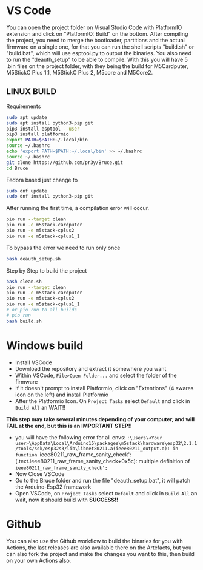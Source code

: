 # VS Code
You can open the project folder on Visual Studio Code with PlatformIO extension and click on "PlatformIO: Build" on the bottom.
After compiling the project, you need to merge the bootloader, partitions and the actual firmware on a single one, for that you can run the shell scripts "build.sh" or "build.bat", which will use esptool.py to output the binaries.
You also need to run the "deauth_setup" to be able to compile.
With this you will have 5 .bin files on the project folder, with they being the build for M5Cardputer, M5StickC Plus 1.1, M5StickC Plus 2, M5core and M5Core2. 

## LINUX BUILD
Requirements
```sh
sudo apt update
sudo apt install python3-pip git
pip3 install esptool --user
pip3 install platformio
export PATH=$PATH:~/.local/bin
source ~/.bashrc
echo 'export PATH=$PATH:~/.local/bin' >> ~/.bashrc
source ~/.bashrc
git clone https://github.com/pr3y/Bruce.git
cd Bruce
```
Fedora based just change to
```sh
sudo dnf update
sudo dnf install python3-pip git
```

After running the first time, a compilation error will occur.
```sh
pio run --target clean
pio run -e m5stack-cardputer
pio run -e m5stack-cplus2
pio run -e m5stack-cplus1_1 

```

To bypass the error we need to run only once 
```sh
bash deauth_setup.sh
``` 

Step by Step to build the project

```sh
bash clean.sh
pio run --target clean
pio run -e m5stack-cardputer
pio run -e m5stack-cplus2
pio run -e m5stack-cplus1_1 
# or pio run to all builds
# pio run
bash build.sh
```

# Windows build
* Install VSCode
* Download the repository and extract it somewhere you want
* Within VSCode, `File>Open Folder...` and select the folder of the firmware
* If it doesn't prompt to install Platformio, click on "Extentions" (4 swares icon on the left) and install Platformio
* After the Platformio Icon. On `Project Tasks` select `Default` and click in `Build All` an WAIT!!

**This step may take several minutes depending of your computer, and will FAIL at the end, but this is an IMPORTANT STEP!!**
* you will have the following error for all envs: `:\Users\<Your user>\AppData\Local\Arduino15\packages\m5stack\hardware\esp32\2.1.1/tools/sdk/esp32s3/lib\libnet80211.a(ieee80211_output.o): in function `ieee80211_raw_frame_sanity_check': (.text.ieee80211_raw_frame_sanity_check+0x5c): multiple definition of `ieee80211_raw_frame_sanity_check'; `
* Now Close VSCode
* Go to the Bruce folder and run the file "deauth_setup.bat", it will patch the Arduino-Esp32 framework
* Open VSCode, on `Project Tasks` select `Default` and click in `Build All` an wait, now it should build with **SUCCESS!!**


# Github
You can also use the Github workflow to build the binaries for you with Actions, the last releases are also available there on the Artefacts, but you can also fork the project and make the changes you want to this, then build on your own Actions also.